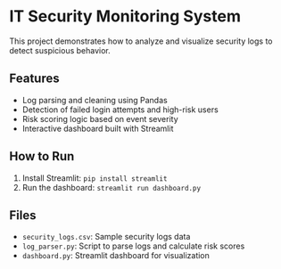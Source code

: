 
# IT Security Monitoring System

This project demonstrates how to analyze and visualize security logs to detect suspicious behavior.

## Features
- Log parsing and cleaning using Pandas
- Detection of failed login attempts and high-risk users
- Risk scoring logic based on event severity
- Interactive dashboard built with Streamlit

## How to Run
1. Install Streamlit: `pip install streamlit`
2. Run the dashboard: `streamlit run dashboard.py`

## Files
- `security_logs.csv`: Sample security logs data
- `log_parser.py`: Script to parse logs and calculate risk scores
- `dashboard.py`: Streamlit dashboard for visualization
